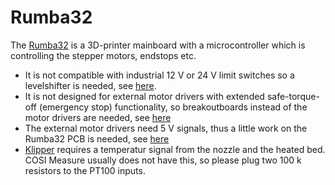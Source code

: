 # Rumba32

The [Rumba32](https://github.com/Aus3D/RUMBA32) is a 3D-printer mainboard with a microcontroller which is controlling the stepper motors, endstops etc.

- It is not compatible with industrial 12 V or 24 V limit switches so a levelshifter is needed, see [here](Endstop_Levelshifter/README.md).
- It is not designed for external motor drivers with extended safe-torque-off (emergency stop) functionality, so breakoutboards instead of the motor drivers are needed, see [here](Driver_BreakoutBoard/README.md)
- The external motor drivers need 5 V signals, thus a little work on the Rumba32 PCB is needed, see [here](Driver_BreakoutBoard/README.md#stepper_driver_logic-jumper)
- [Klipper](https://github.com/Klipper3d/klipper) requires a temperatur signal from the nozzle and the heated bed. COSI Measure usually does not have this, so please plug two 100 k resistors to the PT100 inputs.
